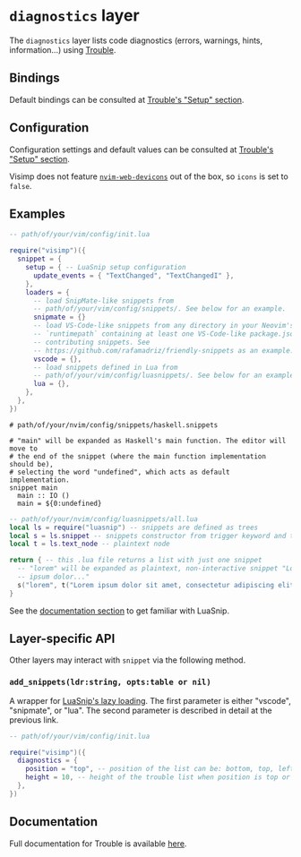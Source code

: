 # `diagnostics` layer

The `diagnostics` layer lists code diagnostics (errors, warnings, hints,
information...) using [Trouble](https://github.com/folke/trouble.nvim).

## Bindings

Default bindings can be consulted at [Trouble's "Setup"
section](https://github.com/folke/trouble.nvim#setup).

## Configuration

Configuration settings and default values can be consulted at [Trouble's "Setup"
section](https://github.com/folke/trouble.nvim#setup).

Visimp does not feature
[`nvim-web-devicons`](https://github.com/nvim-tree/nvim-web-devicons) out of the
box, so `icons` is set to `false`.

## Examples

```lua
-- path/of/your/vim/config/init.lua

require("visimp")({
  snippet = {
    setup = { -- LuaSnip setup configuration
      update_events = { "TextChanged", "TextChangedI" },
    },
    loaders = {
      -- load SnipMate-like snippets from
      -- path/of/your/vim/config/snippets/. See below for an example.
      snipmate = {}
      -- load VS-Code-like snippets from any directory in your Neovim's
      -- `runtimepath` containing at least one VS-Code-like package.json
      -- contributing snippets. See
      -- https://github.com/rafamadriz/friendly-snippets as an example.
      vscode = {},
      -- load snippets defined in Lua from
      -- path/of/your/vim/config/luasnippets/. See below for an example.
      lua = {},
    },
  },
})
```

```snippets
# path/of/your/nvim/config/snippets/haskell.snippets

# "main" will be expanded as Haskell's main function. The editor will move to
# the end of the snippet (where the main function implementation should be),
# selecting the word "undefined", which acts as default implementation.
snippet main
  main :: IO ()
  main = ${0:undefined}
```

```lua
-- path/of/your/nvim/config/luasnippets/all.lua
local ls = require("luasnip") -- snippets are defined as trees
local s = ls.snippet -- snippets constructor from trigger keyword and tree
local t = ls.text_node -- plaintext node 

return { -- this .lua file returns a list with just one snippet
  -- "lorem" will be expanded as plaintext, non-interactive snippet "Lorem
  -- ipsum dolor..."
  s("lorem", t("Lorem ipsum dolor sit amet, consectetur adipiscing elit."))
}
```

See the [documentation section](#documentation) to get familiar with LuaSnip.

## Layer-specific API

Other layers may interact with `snippet` via the following method.

### `add_snippets(ldr:string, opts:table or nil)`

A wrapper for [LuaSnip's lazy loading](https://github.com/L3MON4D3/LuaSnip/blob/master/DOC.md#api-2).
The first parameter is either "vscode", "snipmate", or "lua". The second
parameter is described in detail at the previous link.

```lua
-- path/of/your/vim/config/init.lua

require("visimp")({
  diagnostics = {
    position = "top", -- position of the list can be: bottom, top, left, right
    height = 10, -- height of the trouble list when position is top or bottom
  },
})
```

## Documentation

Full documentation for Trouble is available
[here](https://github.com/folke/trouble.nvim/blob/main/doc/trouble.nvim.txt).
